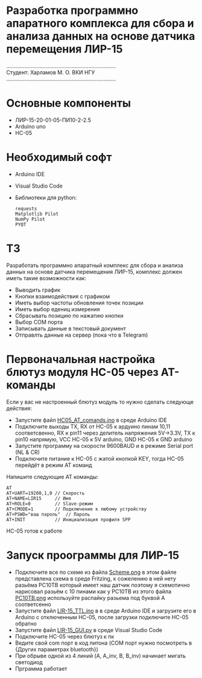 # Разработка программно апаратного комплекса для сбора и анализа данных на основе датчика перемещения ЛИР-15
........................................................................  
Студент: Харламов М. О. ВКИ НГУ  
........................................................................  
# Основные компоненты    
  + ЛИР-15-20-01-05-ПИ10-2-2.5  
  + Arduino uno  
  + HC-05
# Необходимый софт
  + Arduino IDE  
  + Visual Studio Code 
  + Библиотеки для python:  
  
        requests  
        Matplotlib Pilot  
        NumPy Pilot  
        PYQT  
# ТЗ
  Разработать программно апаратный комплекс для сбора и анализа данных на основе датчика перемещения ЛИР-15, комплекс должен иметь такие возможности как:  
  
  + Выводить график
  + Кнопки взаимодействия с графиком  
  + Иметь выбор частоты обновления точек позиции  
  + Иметь выбор едениц измерения  
  + Сбрасывать позицию по нажатию кнопки  
  + Выбор COM порта  
  + Записывать данные в текстовый документ  
  + Отправлть данные на сервер (пока что в Telegram)  
  
# Первоначальная настройка блютуз модуля HC-05 через AT-команды
Если у вас не настроенный блютуз модуль то нужно сделать следующе действия:  
  
+ Запустите файл [HC05_AT_comands.ino](https://github.com/Neeroz71/LIR_15/blob/e09922a20f8a7f8cdbdd1b0291ac6bd0cb7d2a8d/HC05_AT_comands.ino) в среде Arduino IDE  
+ Подключите выходы TX, RX от HC-05 к ардуино пинам 10,11 соответсвенно, RX к pin11 через делитель напряжения 5V→3.3V, TX к pin10 напрямую, VCC HC-05 к 5V arduino, GND HC-05 к GND arduino  
+ Запустите программу на скорости 9600BAUD и в режиме Serial port (NL & CR)  
+ Подключите питание к HC-05 с жатой кнопкой KEY, тогда HC-05 перейдёт в режим AT команд  
  
Напишите следующие AT команды:  
  
    AT  
    AT+UART=19200,1,0 // Скорость 
    AT+NAME=LIR15     // Имя
    AT+ROLE=0         // Slave-режим  
    AT+CMODE=1        // Подключение к любому устройству  
    AT+PSWD="ваш пароль"  // Пароль  
    AT+INIT           // Инициализация профиля SPP  
HC-05 готов к работе  

# Запуск проограммы для ЛИР-15
+ Подключите все по схеме из файла [Scheme.png](https://github.com/Neeroz71/LIR_15/blob/c10613997a630aaeedf29c867f19b2f7fb4dfdcd/Scheme.png) в этом файле представлена схема в среде Fritzing, к сожелению в ней нету разьёма PC10TB который имеет наш датчик поэтому я схемотично нарисовал разьём с 10 пинами как у PC10TB из этого файла [PC10TB.png](https://github.com/Neeroz71/LIR_15/blob/f1e7c0295d92306907926a0c61a72b1689f5900c/PC10TB.png) используйте распайку разьема под буквой A соответсенно
+ Запустите файл [LIR-15_TTL.ino](https://github.com/Neeroz71/LIR_15/blob/71f800423732c0921bcdbf73c49f1f4220726394/LIR-15_TTL.ino) в в среде Arduino IDE и загрузите его в Arduino с отключенным HC-05, после загрузки подключите HC-05 обратно
+ Запустите файл [LIR-15_GUI.py](https://github.com/Neeroz71/LIR_15/blob/71f800423732c0921bcdbf73c49f1f4220726394/LIR-15_GUI.py) в среде Visual Studio Code
+ Подключите HC-05 через блютуз к пк
+ Ведите свой com порт в код питона (COM порт нужно посмотреть в {Других параметрах bluetooth})
+ При обрыве одной из 4 линий (A, A_inv, B, B_inv) начинает мигать светодиод
+ Прграмма работает
